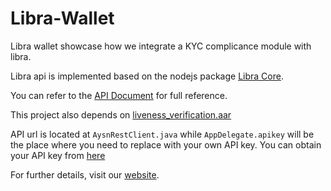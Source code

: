 # Libra-Wallet
Libra wallet showcase how we integrate a KYC complicance module with libra.

Libra api is implemented based on the nodejs package [Libra Core](https://www.npmjs.com/package/libra-core).

You can refer to the [API Document](https://doc.1id.ai/) for full reference.

This project also depends on [liveness_verification.aar](https://github.com/OneIdentityAI/Liveness-Verification-SDK)

API url is located at `AysnRestClient.java` while `AppDelegate.apikey` will be the place where you need to replace with your own API key. You can obtain your API key from [here](https://dev.1id.ai/)

For further details, visit our [website](https://1id.ai).
